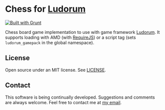# ﻿Chess for [Ludorum](http://github.com/LeonardoVal/ludorum.js)

[![Built with Grunt](https://cdn.gruntjs.com/builtwith.png)](http://gruntjs.com/)

Chess board game implementation to use with game framework [Ludorum](http://github.com/LeonardoVal/ludorum.js). It supports loading with AMD (with [RequireJS](http://requirejs.org/)) or a script tag (sets `ludorum_gamepack` in the global namespace).

## License

Open source under an MIT license. See [LICENSE](LICENSE.md).

## Contact

This software is being continually developed. Suggestions and comments are always welcome. Feel free to contact me at [my email](mailto:leonardo.val@creatartis.com).
